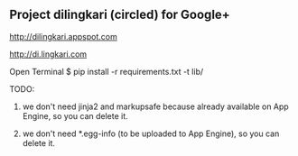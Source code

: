 ## Project dilingkari (circled) for Google+

http://dilingkari.appspot.com

http://di.lingkari.com

Open Terminal
$ pip install -r requirements.txt -t lib/

TODO:

1. we don't need jinja2 and markupsafe because already available on App Engine, so you can delete it.

1. we don't need \*.egg-info (to be uploaded to App Engine), so you can delete it.